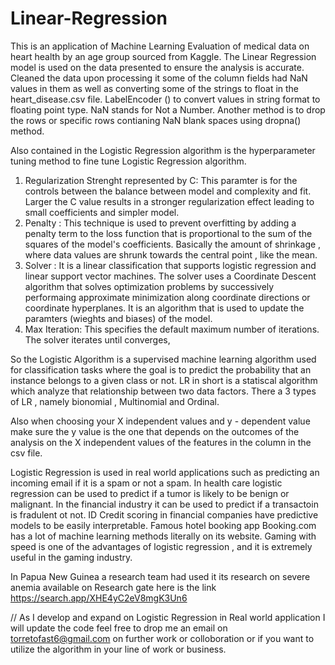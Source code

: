 # Linear-Regression
This is an application of Machine Learning Evaluation of medical data on heart health by an age group sourced from Kaggle. The Linear Regression model is used on the data presented to ensure the analysis is accurate.  
Cleaned the data upon processing it some of the column fields had NaN values in them as 
well as converting some of the strings to float in the heart_disease.csv file. LabelEncoder ()  to convert values in string format to floating point type. NaN stands for Not a Number. Another method is to drop the rows or specific rows contianing NaN blank spaces using dropna() method. 

Also contained in the Logistic Regression algorithm is the hyperparameter tuning method to fine tune Logistic Regression algorithm. 
1. Regularization Strenght represented by C: This paramter is for the controls between the balance between model and complexity and fit. Larger the C value results in a stronger regularization effect leading to small coefficients and simpler model. 
2. Penalty : This technique is used to prevent overfitting by adding a penalty term to the loss function that is proportional to the sum of the squares of the model's coefficients. Basically the amount of shrinkage , where data values are shrunk towards the central point , like the mean. 
3. Solver : It is a linear classification that supports logistic regression and linear support vector machines. The solver uses a Coordinate Descent algorithm that solves optimization problems by successively performaing approximate minimization along coordinate directions or coordinate hyperplanes. It is an algorithm that is used to update the paramters (wieghts and biases) of the model. 
4. Max Iteration: This specifies the default maximum number of iterations. The solver iterates until converges,

So the Logistic Algorithm is a supervised machine learning algorithm used for classification tasks where the goal is to predict the probability that an instance belongs to a given class or not. LR in short is a statiscal algorithm which analyze that relationship between two data factors. There a 3 types of LR , namely bionomial , Multinomial and Ordinal. 

Also when choosing your X independent values and y - dependent value make sure the y value is the one that depends on the outcomes of the analysis on the X independent values of the features in the column in the csv file. 

Logistic Regression is used in real world applications such as predicting an incoming email if it is a spam or not a spam. In health care logistic regression can be used to predict if a tumor is likely to be benign or malignant. In the financial industry it can be used to predict if a transactoin is fradulent ot not. ID Credit scoring in financial companies have predictive models to be easily interpretable. Famous hotel booking app Booking.com has a lot of machine learning methods literally on its website. Gaming with speed is one of the advantages of logistic regression , and it is extremely useful in the gaming industry. 

In Papua New Guinea a research team had used it its research on severe anemia available on Research gate here is the link https://search.app/XHE4yC2eV8mgK3Un6

// As I develop and expand on Logistic Regression in Real world application I will update the code feel free to drop me an email on torretofast6@gmail.com on further work or colloboration or if you want to utilize the algorithm in your line of work or business. 
